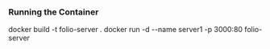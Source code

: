 ### Running the Container
docker build -t folio-server .
docker run -d --name server1 -p 3000:80 folio-server
